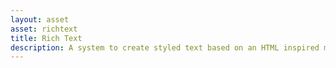```yaml
---
layout: asset
asset: richtext
title: Rich Text
description: A system to create styled text based on an HTML inspired markup language
---
```

